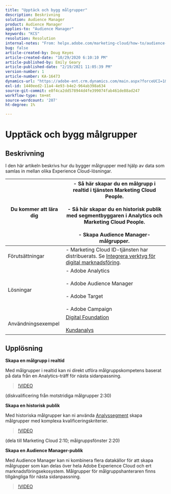 ```yaml
---
title: "Upptäck och bygg målgrupper"
description: Beskrivning
solution: Audience Manager
product: Audience Manager
applies-to: "Audience Manager"
keywords: "KCS"
resolution: Resolution
internal-notes: "From: helpx.adobe.com/marketing-cloud/how-to/audience-discovery.html"
bug: false
article-created-by: Doug Keyes
article-created-date: "10/29/2020 6:10:10 PM"
article-published-by: Emily Geary
article-published-date: "2/19/2021 11:05:39 PM"
version-number: 1
article-number: KA-16473
dynamics-url: "https://adobe-ent.crm.dynamics.com/main.aspx?forceUCI=1&pagetype=entityrecord&etn=knowledgearticle&id=279bbdfa-111a-eb11-a813-000d3a5937f3"
exl-id: 1440eed2-11a4-4e93-b4e2-964ab398a634
source-git-commit: e8f4ca2dd578944d4fe399074fab461de88ad247
workflow-type: tm+mt
source-wordcount: '207'
ht-degree: 1%

---
```


# Upptäck och bygg målgrupper

## Beskrivning


I den här artikeln beskrivs hur du bygger målgrupper med hjälp av data som samlas in mellan olika Experience Cloud-lösningar.


| Du kommer att lära dig | - Så här skapar du en målgrupp i realtid i tjänsten Marketing Cloud People.<br><br>- Så här skapar du en historisk publik med segmentbyggaren i Analytics och Marketing Cloud People.<br><br>- Skapa Audience Manager-målgrupper. |
| --- | --- |
| Förutsättningar | - Marketing Cloud ID-tjänsten har distribuerats. Se [Integrera verktyg för digital marknadsföring](https://helpx.adobe.com/marketing-cloud/how-to/tool-integration.html). |
| Lösningar | - Adobe Analytics<br><br>- Adobe Audience Manager<br><br>- Adobe Target<br><br>- Adobe Campaign |
| Användningsexempel | [Digital Foundation](https://helpx.adobe.com/marketing-cloud/how-to/digital-foundation.html)<br><br>[Kundanalys](https://helpx.adobe.com/marketing-cloud/how-to/customer-intelligence.html) |





## Upplösning


<b>Skapa en målgrupp i realtid</b>

Med målgrupper i realtid kan ni direkt utföra målgruppskompetens baserat på data från en Analytics-träff för nästa sidanpassning.




>[!VIDEO](https://video.tv.adobe.com/v/17804t1/)


(diskvalificering från motstridiga målgrupper 2:30)



<b>Skapa en historisk publik</b>

Med historiska målgrupper kan ni använda [Analyssegment](https://marketing.adobe.com/resources/help/en_US/analytics/segment/) skapa målgrupper med komplexa kvalificeringskriterier.




>[!VIDEO](https://video.tv.adobe.com/v/17805/)


(dela till Marketing Cloud 2:10; målgruppsfönster 2:20)

<b>Skapa en Audience Manager-publik</b>

Med Audience Manager kan ni kombinera flera datakällor för att skapa målgrupper som kan delas över hela Adobe Experience Cloud och ert marknadsföringsekosystem. Målgrupper för målgruppshanteraren finns tillgängliga för nästa sidanpassning.




>[!VIDEO](https://video.tv.adobe.com/v/18113t1/)
